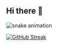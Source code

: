 ## Hi there 👋

![snake animation](https://github.com/shuguroff/shuguroff/blob/output/github-contribution-grid-snake2.svg)

[![GitHub Streak](https://streak-stats.demolab.com?user=shuguroff&theme=transparent&locale=ru&date_format=j%20M%5B%20Y%5D)](https://git.io/streak-stats)
